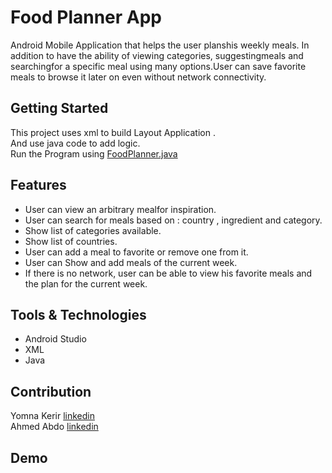 
# Food Planner App
Android Mobile Application that helps the user planshis weekly meals. In addition to have the ability of viewing categories, suggestingmeals and searchingfor a specific meal using many options.User can save favorite meals to browse it later on even without network connectivity.




## Getting Started
This project uses xml to build Layout Application .\
And use java code to add logic.\
Run the Program using [FoodPlanner.java](https://github.com/AhmedAbdo12345/FoodPlannerApp)
## Features

- User can view an arbitrary mealfor inspiration.
- User can search for meals based on : country , ingredient and category.
- Show list of categories available.
- Show list of countries.
- User can add a meal to favorite or remove one from it.
- User can Show and add meals of the current week.
- If there is no network, user can be able to view his favorite meals and the plan for the current week.

## Tools & Technologies

- Android Studio
- XML
- Java




## Contribution



Yomna Kerir [linkedin](https://www.linkedin.com/in/yomna-kerir-2117381ba/)\
Ahmed Abdo [linkedin](https://www.linkedin.com/in/marwan-elbahnasawy/)
## Demo



